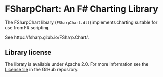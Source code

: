 # FSharpChart: An F# Charting Library

The FSharpChart library (`FSharpChart.dll`) implements charting suitable for use from F# scripting.

See https://fsharp.gitub.io/FSharp.Chart/.

## Library license

The library is available under Apache 2.0. For more information see the [License file][1] in the GitHub repository.

 [1]: https://github.com/fsharp/FSharp.Chart/blob/master/LICENSE.md
